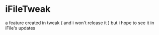 # iFileTweak
a feature created in tweak ( and i won't release it ) but i hope to see it in iFile's updates
